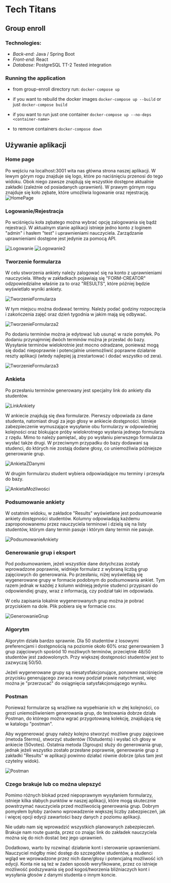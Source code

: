 # Tech Titans
## Group enroll

### Technologies:
- *Back-end:* Java / Spring Boot
- *Front-end:* React
- *Database:* PostgreSQL
TT-2
Tested integration

### Running the application
- from group-enroll directory run:
`docker-compose up`

- if you want to rebuild the docker images
`docker-compose up --build` or just `docker-compose build`

- if you want to run just one container
`docker-compose up --no-deps <container-name>`

- to remove containers
`docker-compose down`

## Używanie aplikacji
### Home page
Po wejściu na localhost:3001 wita nas główna strona naszej aplikacji. W lewym górym rogu znajduje się logo, które po naciśnięciu przenosi do tego widoku. Obok niego zawsze znajdują się wszystkie dostępne aktualnie zakładki (zależnie od posiadanych uprawnień). W prawym górnym rogu znajduje się koło zębate, które umożliwia logowanie oraz rejestrację.
![HomePage](/readme_images/HomePage.png)

### Logowanie/Rejestracja
Po wciśnięciu koła zębatego można wybrać opcję zalogowania się bądź rejestracji. W aktualnym stanie aplikacji istnieje jedno konto z loginem "admin" i hasłem "test" i uprawnieniami nauczyciela. Zarządzanie uprawnieniami dostępne jest jedynie za pomocą API.

![Logowanie](/readme_images/Logowanie.png)
![Logowanie2](/readme_images/Logowanie2.png)

### Tworzenie formularza
W celu stworzenia ankiety należy zalogować się na konto z uprawnieniami nauczyciela. Wtedy w zakładkach pojawiają się "FORM-CREATOR" odzpowiedzialne właśnie za to oraz "RESULTS", które później będzie wyświetlało wyniki ankiety.

![TworzenieFormularza](/readme_images/TworzenieFormularza.png)

W tym miejscu można dodawać terminy. Należy podać godziny rozpoczęcia i zakończenia zajęć oraz dzień tygodnia w jakim mają się odbywać.

![TworzenieFormularza2](/readme_images/TworzenieFormularza2.png)

Po dodaniu terminów można je edytować lub usunąć w razie pomyłek. Po dodaniu przynajmniej dwóch terminów można je przesłać do bazy. Wysyłanie terminów wielokrotnie jest mocno odradzane, ponieważ mogą się dodać niepoprawnie i potencjalnie uniemożliwić poprawne działanie reszty aplikacji (wtedy najlepiej ją zrestartować i dodać wszystko od zera).

![TworzenieFormularza3](/readme_images/TworzenieFormularza3.png)

### Ankieta
Po przesłaniu terminów generowany jest specjalny link do ankiety dla studentów.

![LinkAnkiety](/readme_images/LinkAnkiety.png)

W ankiecie znajdują się dwa formularze. Pierwszy odpowiada za dane studenta, natomiast drugi za jego głosy w ankiecie dostępności. Istnieje zabezpieczenie wymuszające wysyłanie obu formularzy w odpowiedniej kolejności oraz blokujące próby wielokrotnego wysłania jednego formularza z rzędu. Mimo to należy pamiętać, aby po wysłaniu pierwszego formularza wysłać także drugi. W przeciwnym przypadku do bazy dodawani są studenci, do których nie zostają dodane głosy, co uniemożliwia późniejsze generowanie grup.

![AnkietaZDanymi](/readme_images/AnkietaZDanymi.png)

W drugim formularzu student wybiera odpowiadające mu terminy i przesyła do bazy.

![AnkietaMożliwości](/readme_images/AnkietaMożliwości.png)

### Podsumowanie ankiety
W ostatnim widoku, w zakładce "Results" wyświetlane jest podsumowanie ankiety dostępności studentów. Kolumny odpowiadają każdemu zaproponowanemu przez nauczyciela terminowi i dzielą się na listy studentów, którym dany termin pasuje i którym dany termin nie pasuje.

![PodsumowanieAnkiety](/readme_images/PodsumowanieAnkiety.png)

### Generowanie grup i eksport
Pod podsumowaniem, jeżeli wszystkie dane dotychczas zostały wprowadzone poprawnie, widnieje formularz z wybraną liczbą grup zajęciowych do generowania. Po przesłaniu, niżej wyświetlają się wygenerowane grupy w formacie podobnym do podsumowania ankiet. Tym razem jednak w każdej z kolumn widnieją jedynie studenci przypisani do odpowiendiej grupy, wraz z informacją, czy podział taki im odpowiada.

W celu zapisania lokalnie wygenerowanych grup można je pobrać przyciskiem na dole. Plik pobiera się w formacie csv.

![GenerowanieGrup](/readme_images/GenerowanieGrup.png)

### Algorytm
Algorytm działa bardzo sprawnie. Dla 50 studentów z losowymi preferencjami i dostępnością na poziomie około 60% oraz generowaniem 3 grup zajęciowych spośród 10 możliwych terminów, przeciętnie 48/50 studentów jest zadowolonych. Przy większej dostępności studentów jest to zazwyczaj 50/50.

Jeżeli wygenerowane grupy są niesatysfakcjonujące, ponowne naciśnięcie przycisku generującego zwraca nowy podział prawie natychmiast, więc można je "przerzucać" do osiągnięcia satysfakcjonującego wyniku.

### Postman
Ponieważ formularze są wrażliwe na wypełnianie ich w złej kolejności, co grozi uniemożliwieniem generowania grup, do testowania dobrze działa Postman, do którego można wgrać przygotowaną kolekcję, znajdującą się w katalogu "postman".

Aby wygenerować grupy należy kolejno stworzyć możliwe grupy zajęciowe (metoda 5terms), stworzyć studentów (10students) i wysłać ich głosy w ankiecie (50votes). Ostatnia metoda (3groups) służy do generowania grup, jednak jeżeli wszystko zostało przesłane poprawnie, generowanie grup z zakładki "Results" w aplikacji powinno działać równie dobrze (plus tam jest czytelny widok).

![Postman](/readme_images/Postman.png)

### Czego brakuje lub co można ulepszyć
Pomimo różnych blokad przed niepoprawnym wysyłaniem formularzy, istnieje kilka słabych punktów w naszej aplikacji, które mogą skutecznie powstrzymać nauczyciela przed możliwością generowania grup. Dobrym pomysłem byłoby zarówno wprowadzenie większej liczby zabezpieczeń, jak i więcej opcji edycji zawartości bazy danych z poziomu aplikacji.

Nie udało nam się wprowadzić wszystkich planowanych zabezpieczeń. Brakuje nam route guarda, przez co znając link do zakładek nauczyciela można się do nich dostać bez jego uprawnień.

Dodatkowo, warto by rozwinąć działanie kont i sterowanie uprawnieniami. Nauczyciel mógłby mieć dostęp do szczegółów studentów, a studenci wgląd we wprowadzone przez nich dane/głosy i potencjalną możliwość ich edycji. Konta nie są też w żaden sposób weryfikowane, przez co istnieje możliwość podszywania się pod kogoś/tworzenia bliźniaczych kont i wysyłania głosów z danymi studenta o innym koncie.
